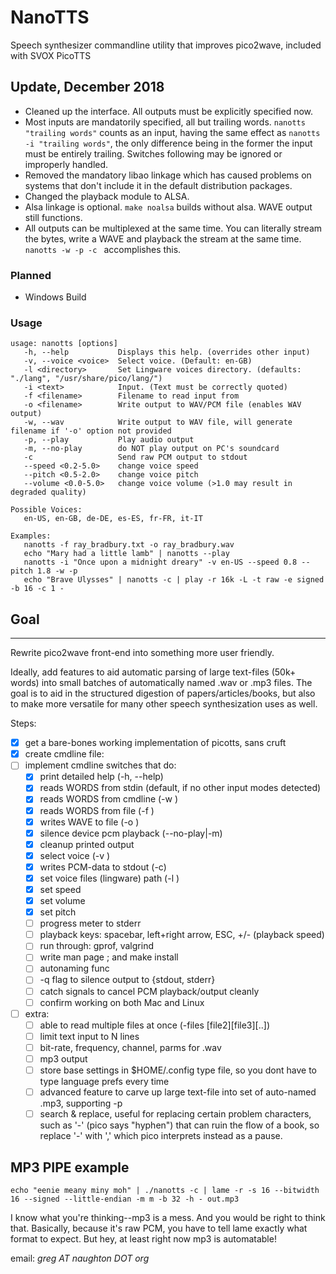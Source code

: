 NanoTTS
=======

Speech synthesizer commandline utility that improves pico2wave, included with SVOX PicoTTS

## Update, December 2018

- Cleaned up the interface. All outputs must be explicitly specified now.
- Most inputs are mandatorily specified, all but trailing words. `nanotts "trailing words"` counts as an input, having the same effect as `nanotts -i "trailing words"`, the only difference being in the former the input must be entirely trailing. Switches following may be ignored or improperly handled.
- Removed the mandatory libao linkage which has caused problems on systems that don't include it in the default distribution packages.
- Changed the playback module to ALSA.
- Alsa linkage is optional. `make noalsa` builds without alsa. WAVE output still functions.
- All outputs can be multiplexed at the same time. You can literally stream the bytes, write a WAVE and playback the stream at the same time. `nanotts -w -p -c ` accomplishes this.

### Planned
- Windows Build


### Usage
```
usage: nanotts [options]
   -h, --help           Displays this help. (overrides other input)
   -v, --voice <voice>  Select voice. (Default: en-GB)
   -l <directory>       Set Lingware voices directory. (defaults: "./lang", "/usr/share/pico/lang/")
   -i <text>            Input. (Text must be correctly quoted)
   -f <filename>        Filename to read input from
   -o <filename>        Write output to WAV/PCM file (enables WAV output)
   -w, --wav            Write output to WAV file, will generate filename if '-o' option not provided
   -p, --play           Play audio output
   -m, --no-play        do NOT play output on PC's soundcard
   -c                   Send raw PCM output to stdout
   --speed <0.2-5.0>    change voice speed
   --pitch <0.5-2.0>    change voice pitch
   --volume <0.0-5.0>   change voice volume (>1.0 may result in degraded quality)

Possible Voices:
   en-US, en-GB, de-DE, es-ES, fr-FR, it-IT

Examples:
   nanotts -f ray_bradbury.txt -o ray_bradbury.wav
   echo "Mary had a little lamb" | nanotts --play
   nanotts -i "Once upon a midnight dreary" -v en-US --speed 0.8 --pitch 1.8 -w -p
   echo "Brave Ulysses" | nanotts -c | play -r 16k -L -t raw -e signed -b 16 -c 1 -
```


## Goal
-----

Rewrite pico2wave front-end into something more user friendly.

Ideally, add features to aid automatic parsing of large text-files (50k+ words) into small batches of automatically named .wav or .mp3 files. The goal is to aid in the structured digestion of papers/articles/books, but also to make more versatile for many other speech synthesization uses as well.


Steps:
- [x] get a bare-bones working implementation of picotts, sans cruft
- [X] create cmdline file:
- [ ] implement cmdline switches that do:
    - [X] print detailed help (-h, --help)
    - [X] reads WORDS from stdin        (default, if no other input modes detected)
    - [X] reads WORDS from cmdline      (-w <words>)
    - [X] reads WORDS from file         (-f <filename>)
    - [X] writes WAVE to file           (-o <outputname>)
    - [X] silence device pcm playback   (--no-play|-m)
    - [X] cleanup printed output
    - [X] select voice                  (-v <voice>)
    - [X] writes PCM-data to stdout     (-c)
    - [X] set voice files (lingware) path (-l <path>)
    - [X] set speed
    - [X] set volume
    - [X] set pitch
    - [ ] progress meter to stderr
    - [ ] playback keys: spacebar, left+right arrow, ESC, +/- (playback speed)
    - [ ] run through: gprof, valgrind
    - [ ] write man page ; and make install
    - [ ] autonaming func
    - [ ] -q flag to silence output to {stdout, stderr}
    - [ ] catch signals to cancel PCM playback/output cleanly
    - [ ] confirm working on both Mac and Linux
- [ ] extra:
    - [ ] able to read multiple files at once (-files <file1>[file2][file3][..])
    - [ ] limit text input to N lines
    - [ ] bit-rate, frequency, channel, parms for .wav
    - [ ] mp3 output
    - [ ] store base settings in $HOME/.config type file, so you dont have to type language prefs every time
    - [ ] advanced feature to carve up large text-file into set of auto-named .mp3, supporting -p <prefix>
    - [ ] search & replace, useful for replacing certain problem characters, such as '-' (pico says "hyphen") that can ruin the flow of a book, so replace '-' with ',' which pico interprets instead as a pause.

## MP3 PIPE example
```
echo "eenie meany miny moh" | ./nanotts -c | lame -r -s 16 --bitwidth 16 --signed --little-endian -m m -b 32 -h - out.mp3
```

I know what you're thinking--mp3 is a mess. And you would be right to think that. Basically, because it's raw PCM, you have to tell lame exactly what format to expect. But hey, at least right now mp3 is automatable!


email: _greg AT naughton DOT org_

